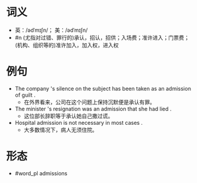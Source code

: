 # 词义
- 英：/ədˈmɪʃn/； 美：/ədˈmɪʃn/
- #n (尤指对过错、罪行的)承认，招认，招供；入场费；准许进入；门票费；(机构、组织等的)准许加入，加入权，进入权
# 例句
- The company 's silence on the subject has been taken as an admission of guilt .
	- 在外界看来，公司在这个问题上保持沉默便是承认有罪。
- The minister 's resignation was an admission that she had lied .
	- 这位部长辞职等于承认她自己撒过谎。
- Hospital admission is not necessary in most cases .
	- 大多数情况下，病人无须住院。
# 形态
- #word_pl admissions
